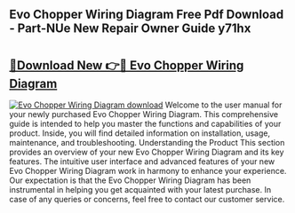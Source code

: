 ## Evo Chopper Wiring Diagram Free Pdf Download - Part-NUe New Repair Owner Guide y71hx

# <h2><a href="http://dfix9p.blite.top/?on=Evo+Chopper+Wiring+Diagram">🔗Download New 👉🔴 Evo Chopper Wiring Diagram</a></h2>

[![Evo Chopper Wiring Diagram download](https://i.imgur.com/lujVjoI.png)](http://dfix9p.blite.top/?on=Evo+Chopper+Wiring+Diagram)
Welcome to the user manual for your newly purchased Evo Chopper Wiring Diagram. This comprehensive guide is intended to help you master the functions and capabilities of your product. Inside, you will find detailed information on installation, usage, maintenance, and troubleshooting. Understanding the Product This section provides an overview of your new Evo Chopper Wiring Diagram and its key features. The intuitive user interface and advanced features of your new Evo Chopper Wiring Diagram work in harmony to enhance your experience. Our expectation is that the Evo Chopper Wiring Diagram has been instrumental in helping you get acquainted with your latest purchase. In case of any queries or concerns, feel free to contact our customer service.
